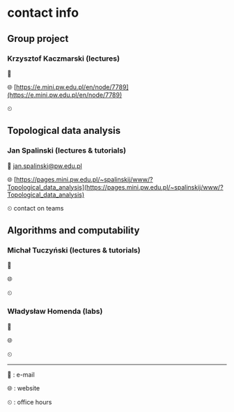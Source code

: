 # contact info

## Group project

### Krzysztof Kaczmarski (lectures)

📧

🌐 [https://e.mini.pw.edu.pl/en/node/7789](https://e.mini.pw.edu.pl/en/node/7789)

⏲

## Topological data analysis

### Jan Spalinski (lectures & tutorials)

📧 jan.spalinski@pw.edu.pl

🌐 [https://pages.mini.pw.edu.pl/~spalinskij/www/?Topological_data_analysis](https://pages.mini.pw.edu.pl/~spalinskij/www/?Topological_data_analysis)

⏲ contact on teams

## Algorithms and computability

### Michał Tuczyński (lectures & tutorials)

📧

🌐 []()

⏲

### Władysław Homenda (labs)

📧

🌐 []()

⏲

---

📧 : e-mail

🌐 : website

⏲ : office hours
